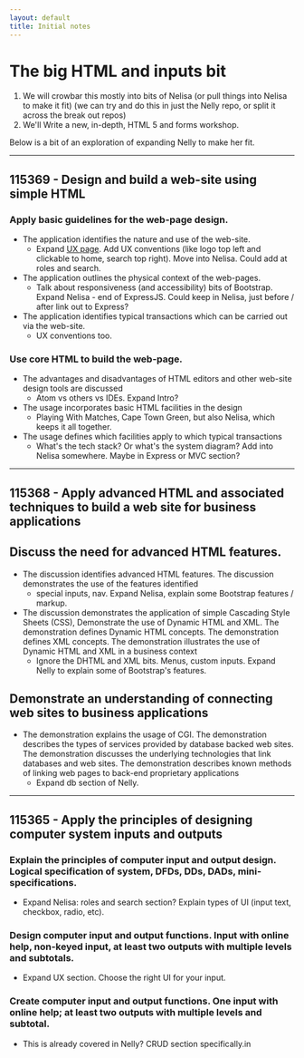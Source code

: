 ```yaml
---
layout: default
title: Initial notes
---
```


# The big HTML and inputs bit

1. We will crowbar this mostly into bits of Nelisa (or pull things into Nelisa to make it fit) (we can try and do this in just the Nelly repo, or split it across the break out repos)
2. We'll Write a new, in-depth, HTML 5 and forms workshop.

Below is a bit of an exploration of expanding Nelly to make her fit.

---

## 115369 - Design and build a web-site using simple HTML

### Apply basic guidelines for the web-page design.

* The application identifies the nature and use of the web-site.
    * Expand [UX page](http://fefg.projectcodex.co/user-experience.html). Add UX conventions (like logo top left and clickable to home, search top right). Move into Nelisa. Could add at roles and search.
* The application outlines the physical context of the web-pages.
    * Talk about responsiveness (and accessibility) bits of Bootstrap. Expand Nelisa - end of ExpressJS. Could keep in Nelisa, just before / after link out to Express?
* The application identifies typical transactions which can be carried out via the web-site.
    * UX conventions too.

### Use core HTML to build the web-page.

* The advantages and disadvantages of HTML editors and other web-site design tools are discussed
    * Atom vs others vs IDEs. Expand Intro?
* The usage incorporates basic HTML facilities in the design
    * Playing With Matches, Cape Town Green, but also Nelisa, which keeps it all together.
* The usage defines which facilities apply to which typical transactions
    * What's the tech stack? Or what's the system diagram? Add into Nelisa somewhere. Maybe in Express or MVC section?

---

## 115368 - Apply advanced HTML and associated techniques to build a web site for business applications

## Discuss the need for advanced HTML features.

* The discussion identifies advanced HTML features. The discussion demonstrates the use of the features identified
    * special inputs, nav. Expand Nelisa, explain some Bootstrap features / markup.
* The discussion demonstrates the application of simple Cascading Style Sheets (CSS), Demonstrate the use of Dynamic HTML and XML. The demonstration defines Dynamic HTML concepts. The demonstration defines XML concepts. The demonstration illustrates the use of Dynamic HTML and XML in a business context
    * Ignore the DHTML and XML bits. Menus, custom inputs. Expand Nelly to explain some of Bootstrap's features.

## Demonstrate an understanding of connecting web sites to business applications

* The demonstration explains the usage of CGI. The demonstration describes the types of services provided by database backed web sites. The demonstration discusses the underlying technologies that link databases and web sites. The demonstration describes known methods of linking web pages to back-end proprietary applications
    * Expand db section of Nelly.

---

## 115365 - Apply the principles of designing computer system inputs and outputs

### Explain the principles of computer input and output design. Logical specification of system, DFDs, DDs, DADs, mini-specifications.

* Expand Nelisa: roles and search section? Explain types of UI (input text, checkbox, radio, etc).

### Design computer input and output functions. Input with online help, non-keyed input, at least two outputs with multiple levels and subtotals.

* Expand UX section. Choose the right UI for your input.

### Create computer input and output functions. One input with online help; at least two outputs with multiple levels and subtotal.

* This is already covered in Nelly? CRUD section specifically.in
